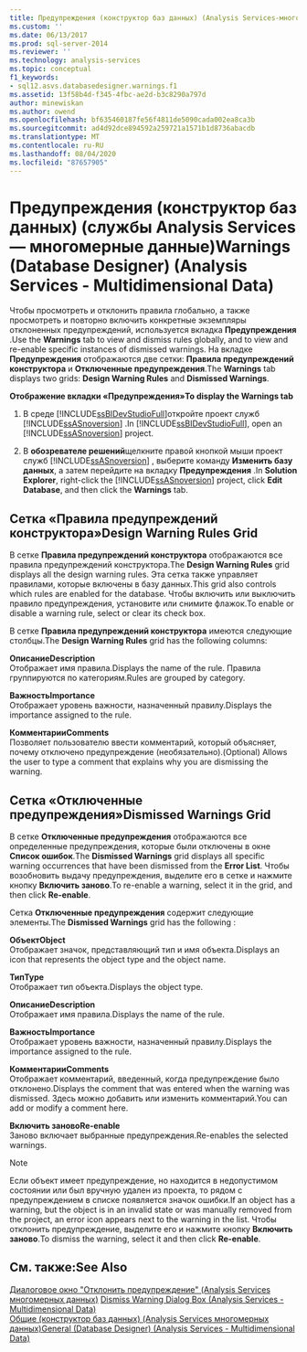 ```yaml
---
title: Предупреждения (конструктор баз данных) (Analysis Services-многомерные данные) | Документация Майкрософт
ms.custom: ''
ms.date: 06/13/2017
ms.prod: sql-server-2014
ms.reviewer: ''
ms.technology: analysis-services
ms.topic: conceptual
f1_keywords:
- sql12.asvs.databasedesigner.warnings.f1
ms.assetid: 13f58b4d-f345-4fbc-ae2d-b3c8290a797d
author: minewiskan
ms.author: owend
ms.openlocfilehash: bf635460187fe56f4811de5090cada002ea8ca3b
ms.sourcegitcommit: ad4d92dce894592a259721a1571b1d8736abacdb
ms.translationtype: MT
ms.contentlocale: ru-RU
ms.lasthandoff: 08/04/2020
ms.locfileid: "87657905"
---
```

# <a name="warnings-database-designer-analysis-services---multidimensional-data"></a><span data-ttu-id="2f09f-102">Предупреждения (конструктор баз данных) (службы Analysis Services — многомерные данные)</span><span class="sxs-lookup"><span data-stu-id="2f09f-102">Warnings (Database Designer) (Analysis Services - Multidimensional Data)</span></span>
  <span data-ttu-id="2f09f-103">Чтобы просмотреть и отклонить правила глобально, а также просмотреть и повторно включить конкретные экземпляры отклоненных предупреждений, используется вкладка **Предупреждения** .</span><span class="sxs-lookup"><span data-stu-id="2f09f-103">Use the **Warnings** tab to view and dismiss rules globally, and to view and re-enable specific instances of dismissed warnings.</span></span> <span data-ttu-id="2f09f-104">На вкладке **Предупреждения** отображаются две сетки: **Правила предупреждений конструктора** и **Отключенные предупреждения**.</span><span class="sxs-lookup"><span data-stu-id="2f09f-104">The **Warnings** tab displays two grids: **Design Warning Rules** and **Dismissed Warnings**.</span></span>  
  
 <span data-ttu-id="2f09f-105">**Отображение вкладки «Предупреждения»**</span><span class="sxs-lookup"><span data-stu-id="2f09f-105">**To display the Warnings tab**</span></span>  
  
1.  <span data-ttu-id="2f09f-106">В среде [!INCLUDE[ssBIDevStudioFull](../includes/ssbidevstudiofull-md.md)]откройте проект служб [!INCLUDE[ssASnoversion](../includes/ssasnoversion-md.md)] .</span><span class="sxs-lookup"><span data-stu-id="2f09f-106">In [!INCLUDE[ssBIDevStudioFull](../includes/ssbidevstudiofull-md.md)], open an [!INCLUDE[ssASnoversion](../includes/ssasnoversion-md.md)] project.</span></span>  
  
2.  <span data-ttu-id="2f09f-107">В **обозревателе решений**щелкните правой кнопкой мыши проект служб [!INCLUDE[ssASnoversion](../includes/ssasnoversion-md.md)] , выберите команду **Изменить базу данных**, а затем перейдите на вкладку **Предупреждения** .</span><span class="sxs-lookup"><span data-stu-id="2f09f-107">In **Solution Explorer**, right-click the [!INCLUDE[ssASnoversion](../includes/ssasnoversion-md.md)] project, click **Edit Database**, and then click the **Warnings** tab.</span></span>  
  
## <a name="design-warning-rules-grid"></a><span data-ttu-id="2f09f-108">Сетка «Правила предупреждений конструктора»</span><span class="sxs-lookup"><span data-stu-id="2f09f-108">Design Warning Rules Grid</span></span>  
 <span data-ttu-id="2f09f-109">В сетке **Правила предупреждений конструктора** отображаются все правила предупреждений конструктора.</span><span class="sxs-lookup"><span data-stu-id="2f09f-109">The **Design Warning Rules** grid displays all the design warning rules.</span></span> <span data-ttu-id="2f09f-110">Эта сетка также управляет правилами, которые включены в базу данных.</span><span class="sxs-lookup"><span data-stu-id="2f09f-110">This grid also controls which rules are enabled for the database.</span></span> <span data-ttu-id="2f09f-111">Чтобы включить или выключить правило предупреждения, установите или снимите флажок.</span><span class="sxs-lookup"><span data-stu-id="2f09f-111">To enable or disable a warning rule, select or clear its check box.</span></span>  
  
 <span data-ttu-id="2f09f-112">В сетке **Правила предупреждений конструктора** имеются следующие столбцы.</span><span class="sxs-lookup"><span data-stu-id="2f09f-112">The **Design Warning Rules** grid has the following columns:</span></span>  
  
 <span data-ttu-id="2f09f-113">**Описание**</span><span class="sxs-lookup"><span data-stu-id="2f09f-113">**Description**</span></span>  
 <span data-ttu-id="2f09f-114">Отображает имя правила.</span><span class="sxs-lookup"><span data-stu-id="2f09f-114">Displays the name of the rule.</span></span> <span data-ttu-id="2f09f-115">Правила группируются по категориям.</span><span class="sxs-lookup"><span data-stu-id="2f09f-115">Rules are grouped by category.</span></span>  
  
 <span data-ttu-id="2f09f-116">**Важность**</span><span class="sxs-lookup"><span data-stu-id="2f09f-116">**Importance**</span></span>  
 <span data-ttu-id="2f09f-117">Отображает уровень важности, назначенный правилу.</span><span class="sxs-lookup"><span data-stu-id="2f09f-117">Displays the importance assigned to the rule.</span></span>  
  
 <span data-ttu-id="2f09f-118">**Комментарии**</span><span class="sxs-lookup"><span data-stu-id="2f09f-118">**Comments**</span></span>  
 <span data-ttu-id="2f09f-119">Позволяет пользователю ввести комментарий, который объясняет, почему отключено предупреждение (необязательно).</span><span class="sxs-lookup"><span data-stu-id="2f09f-119">(Optional) Allows the user to type a comment that explains why you are dismissing the warning.</span></span>  
  
## <a name="dismissed-warnings-grid"></a><span data-ttu-id="2f09f-120">Сетка «Отключенные предупреждения»</span><span class="sxs-lookup"><span data-stu-id="2f09f-120">Dismissed Warnings Grid</span></span>  
 <span data-ttu-id="2f09f-121">В сетке **Отключенные предупреждения** отображаются все определенные предупреждения, которые были отключены в окне **Список ошибок**.</span><span class="sxs-lookup"><span data-stu-id="2f09f-121">The **Dismissed Warnings** grid displays all specific warning occurrences that have been dismissed from the **Error List**.</span></span> <span data-ttu-id="2f09f-122">Чтобы возобновить выдачу предупреждения, выделите его в сетке и нажмите кнопку **Включить заново**.</span><span class="sxs-lookup"><span data-stu-id="2f09f-122">To re-enable a warning, select it in the grid, and then click **Re-enable**.</span></span>  
  
 <span data-ttu-id="2f09f-123">Сетка **Отключенные предупреждения** содержит следующие элементы.</span><span class="sxs-lookup"><span data-stu-id="2f09f-123">The **Dismissed Warnings** grid has the following :</span></span>  
  
 <span data-ttu-id="2f09f-124">**Объект**</span><span class="sxs-lookup"><span data-stu-id="2f09f-124">**Object**</span></span>  
 <span data-ttu-id="2f09f-125">Отображает значок, представляющий тип и имя объекта.</span><span class="sxs-lookup"><span data-stu-id="2f09f-125">Displays an icon that represents the object type and the object name.</span></span>  
  
 <span data-ttu-id="2f09f-126">**Тип**</span><span class="sxs-lookup"><span data-stu-id="2f09f-126">**Type**</span></span>  
 <span data-ttu-id="2f09f-127">Отображает тип объекта.</span><span class="sxs-lookup"><span data-stu-id="2f09f-127">Displays the object type.</span></span>  
  
 <span data-ttu-id="2f09f-128">**Описание**</span><span class="sxs-lookup"><span data-stu-id="2f09f-128">**Description**</span></span>  
 <span data-ttu-id="2f09f-129">Отображает имя правила.</span><span class="sxs-lookup"><span data-stu-id="2f09f-129">Displays the name of the rule.</span></span>  
  
 <span data-ttu-id="2f09f-130">**Важность**</span><span class="sxs-lookup"><span data-stu-id="2f09f-130">**Importance**</span></span>  
 <span data-ttu-id="2f09f-131">Отображает уровень важности, назначенный правилу.</span><span class="sxs-lookup"><span data-stu-id="2f09f-131">Displays the importance assigned to the rule.</span></span>  
  
 <span data-ttu-id="2f09f-132">**Комментарии**</span><span class="sxs-lookup"><span data-stu-id="2f09f-132">**Comments**</span></span>  
 <span data-ttu-id="2f09f-133">Отображает комментарий, введенный, когда предупреждение было отклонено.</span><span class="sxs-lookup"><span data-stu-id="2f09f-133">Displays the comment that was entered when the warning was dismissed.</span></span> <span data-ttu-id="2f09f-134">Здесь можно добавить или изменить комментарий.</span><span class="sxs-lookup"><span data-stu-id="2f09f-134">You can add or modify a comment here.</span></span>  
  
 <span data-ttu-id="2f09f-135">**Включить заново**</span><span class="sxs-lookup"><span data-stu-id="2f09f-135">**Re-enable**</span></span>  
 <span data-ttu-id="2f09f-136">Заново включает выбранные предупреждения.</span><span class="sxs-lookup"><span data-stu-id="2f09f-136">Re-enables the selected warnings.</span></span>  
  
> [!NOTE]  
>  <span data-ttu-id="2f09f-137">Если объект имеет предупреждение, но находится в недопустимом состоянии или был вручную удален из проекта, то рядом с предупреждением в списке появляется значок ошибки.</span><span class="sxs-lookup"><span data-stu-id="2f09f-137">If an object has a warning, but the object is in an invalid state or was manually removed from the project, an error icon appears next to the warning in the list.</span></span> <span data-ttu-id="2f09f-138">Чтобы отклонить предупреждение, выделите его и нажмите кнопку **Включить заново**.</span><span class="sxs-lookup"><span data-stu-id="2f09f-138">To dismiss the warning, select it and then click **Re-enable**.</span></span>  
  
## <a name="see-also"></a><span data-ttu-id="2f09f-139">См. также:</span><span class="sxs-lookup"><span data-stu-id="2f09f-139">See Also</span></span>  
 <span data-ttu-id="2f09f-140">[Диалоговое окно "Отклонить предупреждение" &#40;Analysis Services многомерных данных&#41;](dismiss-warning-dialog-box-analysis-services-multidimensional-data.md) </span><span class="sxs-lookup"><span data-stu-id="2f09f-140">[Dismiss Warning Dialog Box &#40;Analysis Services - Multidimensional Data&#41;](dismiss-warning-dialog-box-analysis-services-multidimensional-data.md) </span></span>  
 [<span data-ttu-id="2f09f-141">Общие &#40;конструктор баз данных&#41; &#40;Analysis Services многомерных данных&#41;</span><span class="sxs-lookup"><span data-stu-id="2f09f-141">General &#40;Database Designer&#41; &#40;Analysis Services - Multidimensional Data&#41;</span></span>](general-database-designer-analysis-services-multidimensional-data.md)  
  
  
